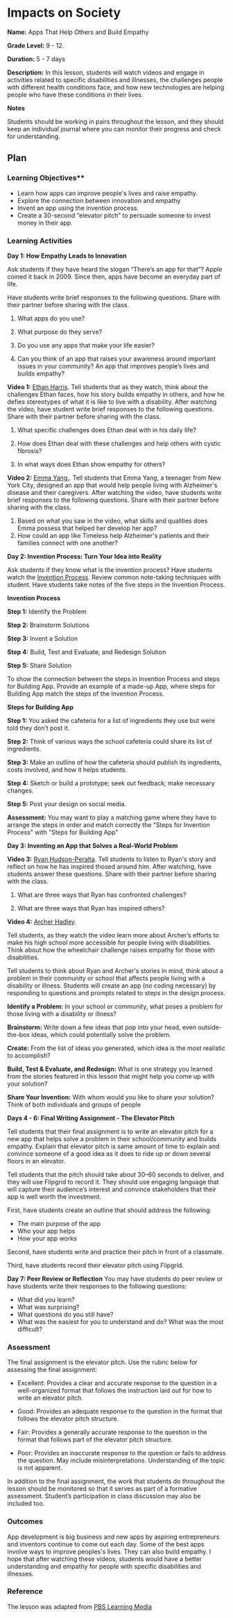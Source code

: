 # Impacts on Society

**Name:** Apps That Help Others and Build Empathy

**Grade Level:** 9 - 12.

**Duration:** 5 - 7 days

**Description:**
In this lesson, students will watch videos and engage in activities related to specific disabilities and illnesses, the challenges people with different health conditions face, and how new technologies are helping people who have these conditions in their lives.

**Notes**

Students should be working in pairs throughout the lesson, and they should keep an individual journal where you can monitor their progress and check for understanding.

## Plan

### Learning Objectives**

- Learn how apps can improve people's lives and raise empathy.
- Explore the connection between innovation and empathy
- Invent an app using the invention process. 
- Create a 30-second “elevator pitch” to persuade someone to invest money in their app.

### Learning Activities

**Day 1: How Empathy Leads to Innovation**

Ask students if they have heard the slogan “There’s an app for that”? Apple coined it back in 2009. Since then, apps have become an everyday part of life. 

Have students write brief responses to the following questions. Share with their partner before sharing with the class.

1. What apps do you use? 

2. What purpose do they serve? 

3. Do you use any apps that make your life easier?

4. Can you think of an app that raises your awareness around important issues in your community? An app that improves people’s lives and builds empathy?

**Video 1:** [Ethan Harris](https://studentreportinglabs.org/youth-reporting/student-hopes-to-help-those-with-same-genetic-disorder/). 
Tell students that as they watch, think about the challenges Ethan faces, how his story builds empathy in others, and how he defies stereotypes of what it is like to live with a disability. After watching the video, have student write brief responses to the following questions. Share with their partner before sharing with the class. 

1. What specific challenges does Ethan deal with in his daily life?

2. How does Ethan deal with these challenges and help others with cystic fibrosis?

3. In what ways does Ethan show empathy for others?

**Video 2:** [Emma Yang.](https://www.youtube.com/watch?v=7FX9kZigpjc). 
Tell students that Emma Yang, a teenager from New York City, designed an app that would help people living with Alzheimer's disease and their caregivers.
After watching the video, have students write brief responses to the following questions. Share with their partner before sharing with the class.

1. Based on what you saw in the video, what skills and qualities does Emma possess that helped her develop her app?
2. How could an app like Timeless help Alzheimer's patients and their families connect with one another?

**Day 2: Invention Process: Turn Your Idea into Reality**

Ask students if they know what is the invention process?
Have students watch the [Invention Process](https://contrib.pbslearningmedia.org/WGBH/conv18/adptech12_int_idsprocess/index.html).
Review common note-taking techniques with student. Have students take notes of the five steps in the Invention Process. 

**Invention Process**

**Step 1:** Identify the Problem

**Step 2:** Brainstorm Solutions

**Step 3:** Invent a Solution

**Step 4:** Build, Test and Evaluate, and Redesign Solution

**Step 5:** Share Solution

To show the connection between the steps in Invention Process and steps for Building App. 
Provide an example of a made-up App, where steps for Building App match the steps of the Invention Process.

**Steps for Building App**

**Step 1:** You asked the cafeteria for a list of ingredients they use but were told they don’t post it.

**Step 2:** Think of various ways the school cafeteria could share its list of ingredients.

**Step 3:** Make an outline of how the cafeteria should publish its ingredients, costs involved, and how it helps students.

**Step 4:** Sketch or build a prototype; seek out feedback; make necessary changes.

**Step 5:** Post your design on social media.

**Assessment:** You may want to play a matching game where they have to arrange the steps in order and match correctly the "Steps for Invention Process" with "Steps for Building App"

**Day 3: Inventing an App that Solves a Real-World Problem**

**Video 3:** [Ryan Hudson-Peralta](https://www.youtube.com/watch?v=aDHXMfnjqjI). Tell students to listen to Ryan's story and reflect on how he has inspired thosed around him. After watching, have students answer these questions. Share with their partner before sharing with the class.

1. What are three ways that Ryan has confronted challenges?

2. What are three ways that Ryan has inspired others?

**Video 4:** [Archer Hadley](https://www.youtube.com/watch?v=Kh1a_juMMoo). 

Tell students, as they watch the video learn more about Archer’s efforts to make his high school more accessible for people living with disabilities. Think about how the wheelchair challenge raises empathy for those with disabilities. 

Tell students to think about Ryan and Archer's stories in mind, think about a problem in their community or school that affects people living with a disability or illness. 
Students will create an app (no coding necessary) by responding to questions and prompts related to steps in the design process.

**Identify a Problem:** In your school or community, what poses a problem for those living with a disability or illness?

**Brainstorm:** Write down a few ideas that pop into your head, even outside-the-box ideas, which could potentially solve the problem.

**Create:** From the list of ideas you generated, which idea is the most realistic to accomplish?

**Build, Test & Evaluate, and Redesign:** What is one strategy you learned from the stories featured in this lesson that might help you come up with your solution?

**Share Your Invention:** With whom would you like to share your solution? Think of both individuals and groups of people

**Days 4 - 6: Final Writing Assignment - The Elevator Pitch**

Tell students that their final assignment is to write an elevator pitch for a new app that helps solve a problem in their school/community and builds empathy.
Explain that elevator pitch is same amount of time to explain and convince someone of a good idea as it does to ride up or down several floors in an elevator.

Tell students that the pitch should take about 30–60 seconds to deliver, and they will use Flipgrid to record it. They should use engaging language that will capture their audience’s interest and convince stakeholders that their app is well worth the investment.

First, have students create an outline that should address the following:
- The main purpose of the app
- Who your app helps
- How your app works

Second, have students write and practice their pitch in front of a classmate. 

Third, have students record their elevator pitch using Flipgrid.

**Day 7: Peer Review or Reflection**
You may have students do peer review or have students write their responses to the following questions:
- What did you learn?
- What was surprising?
- What questions do you still have?
- What was the easiest for you to understand and do? What was the most difficult?

### Assessment

The final assignment is the elevator pitch. Use the rubric below for assessing the final assignment: 

- Excellent: Provides a clear and accurate response to the question in a well-organized format that follows the instruction laid out for how to write an elevator pitch.  

- Good: Provides an adequate response to the question in the format that follows the elevator pitch structure.  

- Fair: Provides a generally accurate response to the question in the format that follows part of the elevator pitch structure.  

- Poor: Provides an inaccurate response to the question or fails to address the question. May include misinterpretations. Understanding of the topic is not apparent. 

In addition to the final assignment, the work that students do throughout the lesson should be monitored so that it serves as part of a formative assessment. Student’s participation in class discussion may also be included too.

### Outcomes

App development is big business and new apps by aspiring entrepreneurs and inventors continue to come out each day. Some of the best apps involve ways to improve peoples's lives. They can also build empathy. I hope that after watching these videos, students would have a better understanding and empathy for people with specific disabilities and illnesses.

### Reference
The lesson was adapted from [PBS Learning Media](https://ca.pbslearningmedia.org/resource/ilnewsh18-sci-ilinvention/invent-apps-that-help-others-and-build-empathy/)

